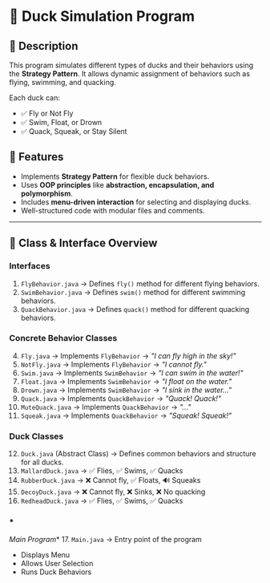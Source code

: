 # 🦆 Duck Simulation Program

## 📌 Description
This program simulates different types of ducks and their behaviors using the **Strategy Pattern**. It allows dynamic assignment of behaviors such as flying, swimming, and quacking.

Each duck can:
- ✅ Fly or Not Fly
- ✅ Swim, Float, or Drown
- ✅ Quack, Squeak, or Stay Silent

## 🚀 Features
- Implements **Strategy Pattern** for flexible duck behaviors.
- Uses **OOP principles** like **abstraction, encapsulation, and polymorphism**.
- Includes **menu-driven interaction** for selecting and displaying ducks.
- Well-structured code with modular files and comments.

---

## 📂 Class & Interface Overview

### **Interfaces**
1. `FlyBehavior.java` → Defines `fly()` method for different flying behaviors.
2. `SwimBehavior.java` → Defines `swim()` method for different swimming behaviors.
3. `QuackBehavior.java` → Defines `quack()` method for different quacking behaviors.

### **Concrete Behavior Classes**
4. `Fly.java` → Implements `FlyBehavior` → *"I can fly high in the sky!"*
5. `NotFly.java` → Implements `FlyBehavior` → *"I cannot fly."*
6. `Swim.java` → Implements `SwimBehavior` → *"I can swim in the water!"*
7. `Float.java` → Implements `SwimBehavior` → *"I float on the water."*
8. `Drown.java` → Implements `SwimBehavior` → *"I sink in the water..."*
9. `Quack.java` → Implements `QuackBehavior` → *"Quack! Quack!"*
10. `MuteQuack.java` → Implements `QuackBehavior` → *"..."*
11. `Squeak.java` → Implements `QuackBehavior` → *"Squeak! Squeak!"*

### **Duck Classes**
12. `Duck.java` (Abstract Class) → Defines common behaviors and structure for all ducks.
13. `MallardDuck.java` → ✅ Flies, ✅ Swims, ✅ Quacks
14. `RubberDuck.java` → ❌ Cannot fly, ✅ Floats, 🔊 Squeaks
15. `DecoyDuck.java` → ❌ Cannot fly, ❌ Sinks, ❌ No quacking
16. `RedheadDuck.java` → ✅ Flies, ✅ Swims, ✅ Quacks

### *
*Main Program**
17. `Main.java` → Entry point of the program
   - Displays Menu
   - Allows User Selection
   - Runs Duck Behaviors




 
